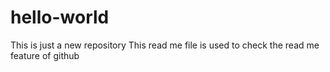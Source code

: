 # hello-world
This is just a new repository
This read me file is used to check the read me feature of github
